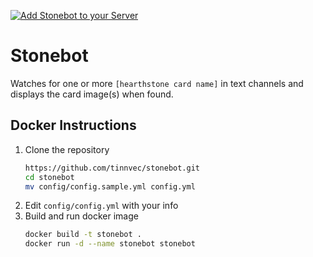 [![Add Stonebot to your Server][discord-add-badge]][discord-oauth-link]

# Stonebot
Watches for one or more `[hearthstone card name]` in text channels and displays the card image(s) when found.

## Docker Instructions
1. Clone the repository
    ```bash
    https://github.com/tinnvec/stonebot.git
    cd stonebot
    mv config/config.sample.yml config.yml
    ```
2. Edit `config/config.yml` with your info
3. Build and run docker image
    ```bash
    docker build -t stonebot .
    docker run -d --name stonebot stonebot
    ```

[discord-oauth-link]: https://discordapp.com/oauth2/authorize?client_id=181041901225377793&scope=bot&permissions=19456
[discord-add-badge]: https://img.shields.io/badge/Discord-Add%20Bot-7289DA.svg?style=flat-square